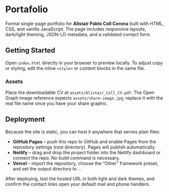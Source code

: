 # Portafolio

Formal single-page portfolio for **Alistair Pablo Coll Corona** built with HTML, CSS, and vanilla JavaScript. The page includes responsive layouts, dark/light theming, JSON-LD metadata, and a validated contact form.

## Getting Started

Open `index.html` directly in your browser to preview locally. To adjust copy or styling, edit the inline `<style>` or content blocks in the same file.

### Assets

Place the downloadable CV at `assets/Alistair_Coll_CV.pdf`. The Open Graph image reference expects `assets/share-image.jpg`; replace it with the real file name once you have your share graphic.

## Deployment

Because the site is static, you can host it anywhere that serves plain files:

- **GitHub Pages** – push this repo to GitHub and enable Pages from the repository settings (root directory). Pages will publish automatically.
- **Netlify** – drag and drop the project folder into the Netlify dashboard or connect the repo. No build command is necessary.
- **Vercel** – import the repository, choose the “Other” framework preset, and set the output directory to `.`.

After deploying, test the hosted URL in both light and dark themes, and confirm the contact links open your default mail and phone handlers.
